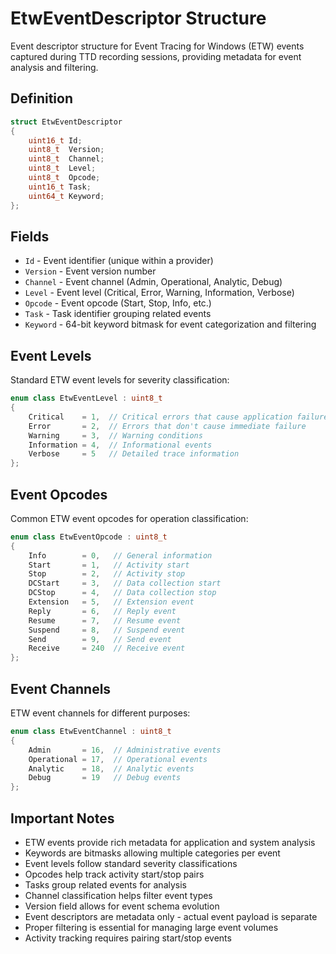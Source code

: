 # EtwEventDescriptor Structure

Event descriptor structure for Event Tracing for Windows (ETW) events captured during TTD recording sessions, providing metadata for event analysis and filtering.

## Definition

```cpp
struct EtwEventDescriptor
{
    uint16_t Id;
    uint8_t  Version;
    uint8_t  Channel;
    uint8_t  Level;
    uint8_t  Opcode;
    uint16_t Task;
    uint64_t Keyword;
};
```

## Fields

- `Id` - Event identifier (unique within a provider)
- `Version` - Event version number
- `Channel` - Event channel (Admin, Operational, Analytic, Debug)
- `Level` - Event level (Critical, Error, Warning, Information, Verbose)
- `Opcode` - Event opcode (Start, Stop, Info, etc.)
- `Task` - Task identifier grouping related events
- `Keyword` - 64-bit keyword bitmask for event categorization and filtering

## Event Levels

Standard ETW event levels for severity classification:

```cpp
enum class EtwEventLevel : uint8_t
{
    Critical    = 1,  // Critical errors that cause application failure
    Error       = 2,  // Errors that don't cause immediate failure
    Warning     = 3,  // Warning conditions
    Information = 4,  // Informational events
    Verbose     = 5   // Detailed trace information
};
```

## Event Opcodes

Common ETW event opcodes for operation classification:

```cpp
enum class EtwEventOpcode : uint8_t
{
    Info        = 0,   // General information
    Start       = 1,   // Activity start
    Stop        = 2,   // Activity stop
    DCStart     = 3,   // Data collection start
    DCStop      = 4,   // Data collection stop
    Extension   = 5,   // Extension event
    Reply       = 6,   // Reply event
    Resume      = 7,   // Resume event
    Suspend     = 8,   // Suspend event
    Send        = 9,   // Send event
    Receive     = 240  // Receive event
};
```

## Event Channels

ETW event channels for different purposes:

```cpp
enum class EtwEventChannel : uint8_t
{
    Admin       = 16,  // Administrative events
    Operational = 17,  // Operational events
    Analytic    = 18,  // Analytic events
    Debug       = 19   // Debug events
};
```

## Important Notes

- ETW events provide rich metadata for application and system analysis
- Keywords are bitmasks allowing multiple categories per event
- Event levels follow standard severity classifications
- Opcodes help track activity start/stop pairs
- Tasks group related events for analysis
- Channel classification helps filter event types
- Version field allows for event schema evolution
- Event descriptors are metadata only - actual event payload is separate
- Proper filtering is essential for managing large event volumes
- Activity tracking requires pairing start/stop events
